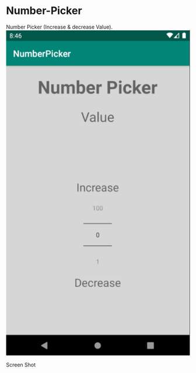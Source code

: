 # Number-Picker
Number Picker (Increase &amp; decrease Value).
![Number-Picker](/Number_Picker.png)

Screen Shot
